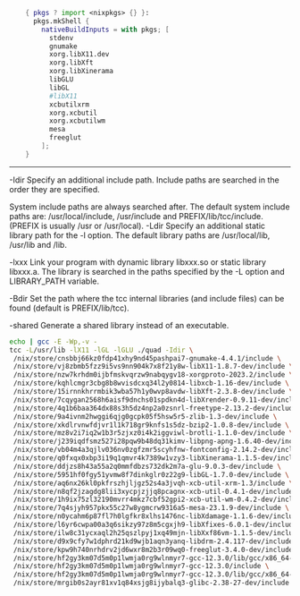 
```Nix
    { pkgs ? import <nixpkgs> {} }:
      pkgs.mkShell {
        nativeBuildInputs = with pkgs; [
          stdenv
          gnumake
          xorg.libX11.dev
          xorg.libXft
          xorg.libXinerama
          libGLU
          libGL
          #libX11
          xcbutilxrm
          xorg.xcbutil
          xorg.xcbutilwm
          mesa
          freeglut
        ];
    }
```

______________________________________________________________________

-Idir
   Specify  an  additional include path. Include paths are searched in the
   order they are specified.

   System include paths are always  searched  after.  The  default  system
   include     paths    are:    /usr/local/include,    /usr/include    and
   PREFIX/lib/tcc/include. (PREFIX is usually /usr or /usr/local).
-Ldir
     Specify an additional static library path for the -l option. The
     default library paths are /usr/local/lib, /usr/lib and /lib.

 -lxxx
     Link your program with dynamic library libxxx.so or static library
     libxxx.a. The library is searched in the paths specified by the -L
     option and LIBRARY_PATH variable.

 -Bdir
     Set the path where the tcc internal libraries (and include files) can
     be found (default is PREFIX/lib/tcc).

 -shared
     Generate a shared library instead of an executable.

```bash
echo | gcc -E -Wp,-v -
tcc -L/usr/lib -lX11 -lGL -lGLU ./quad -Idir \
 /nix/store/cnsbbj66kz0fdp41xhy9nd45pashpai7-gnumake-4.4.1/include \
 /nix/store/vj8zbmb5fzz9i5vs9nn904k7x8f21y8w-libX11-1.8.7-dev/include \
 /nix/store/nzw7krhdm0ijbfmskvqrzw9nabqygv18-xorgproto-2023.2/include \
 /nix/store/kqhlcmgr3cbg8b8wvisdcxq34l2y0814-libxcb-1.16-dev/include \
 /nix/store/15irnnkhrrmbik3wba57h1y0wvp8avdw-libXft-2.3.8-dev/include \
 /nix/store/7cqygan2568h6aisf9dnchs01spdkn4d-libXrender-0.9.11-dev/include \
 /nix/store/4q1b6baa364dx88s3h5dz4np2a0zsnrl-freetype-2.13.2-dev/include \
 /nix/store/9a4ivnm2hwggi6qjg0gcpk05f5hsw5r5-zlib-1.3-dev/include \
 /nix/store/xkdlrvnwfdjvr1l1k718gr9knfs1s5dz-bzip2-1.0.8-dev/include \
 /nix/store/mz8v2i7iq2w1b3r5zjxz0i4k2iggviwl-brotli-1.1.0-dev/include \
 /nix/store/j239iqdfsmz527i28pqw9b48dq31kimv-libpng-apng-1.6.40-dev/include \
 /nix/store/vb04m4a3qjlv036nv0zgfzmr5scyhfnw-fontconfig-2.14.2-dev/include \
 /nix/store/q0fxqx0xbp3i19q1qmvr4k7389w1vzy3-libXinerama-1.1.5-dev/include \
 /nix/store/ddjzs8h43a55a2q0mmfdbzs732dk2m7a-glu-9.0.3-dev/include \
 /nix/store/5951hf0fgy51yvmw8f7dinkglr0z22g9-libGL-1.7.0-dev/include \
 /nix/store/aq6nx26kl0pkfrszhjljgz52s4a3jvqh-xcb-util-xrm-1.3/include \
 /nix/store/n8qf2jzagdg8lii3xycpjzjjq8pcagnx-xcb-util-0.4.1-dev/include \
 /nix/store/1h9ix75zl32190mvrr4mkz7cbf52gpi2-xcb-util-wm-0.4.2-dev/include \
 /nix/store/7q4sjyh957pkx55c27w8ygmcrw9316a5-mesa-23.1.9-dev/include \
 /nix/store/n0ycahm6p87fl7h0lgfkr8xlhs1476nc-libXdamage-1.1.6-dev/include \
 /nix/store/l6yr6cwpa00a3q6sikzy97z8m5cgxjh9-libXfixes-6.0.1-dev/include \
 /nix/store/ilw8c31ycxaql2h25qszlpyj1xq49mjn-libXxf86vm-1.1.5-dev/include \
 /nix/store/d9x9cfy7w1dphrd21kd9wjb1aqn3yanq-libdrm-2.4.117-dev/include \
 /nix/store/kpw9h740nrhdrv2jd6wxr8m2b3r09wq0-freeglut-3.4.0-dev/include \
 /nix/store/hf2gy3km07d5m0p1lwmja0rg9wlnmyr7-gcc-12.3.0/lib/gcc/x86_64-unknown-linux-gnu/12.3.0/include \
 /nix/store/hf2gy3km07d5m0p1lwmja0rg9wlnmyr7-gcc-12.3.0/include \
 /nix/store/hf2gy3km07d5m0p1lwmja0rg9wlnmyr7-gcc-12.3.0/lib/gcc/x86_64-unknown-linux-gnu/12.3.0/include-fixed \
 /nix/store/mrgib0s2ayr81xv1q84xsjg8ijybalq3-glibc-2.38-27-dev/include \
```

